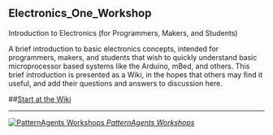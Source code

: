 ## Electronics_One_Workshop ##

Introduction to Electronics (for Programmers, Makers, and Students)

A brief introduction to basic electronics concepts, intended for programmers, makers, and students
that wish to quickly understand basic microprocessor based systems like the Arduino, mBed, and others.
This brief introduction is presented as a Wiki, in the hopes that others may find it useful,
and add their questions and answers to discussion here.

##[Start at the Wiki](https://github.com/PatternAgents/Electronics_One_Workshop/wiki)

-------------------------------------------------------------------------------------------
[![PatternAgents Workshops](http://patternagents.github.io/img/projects/Videre/Videre_model.png)
*PatternAgents Workshops*](http://www.patternagents.com/projects/Workshops.html)


